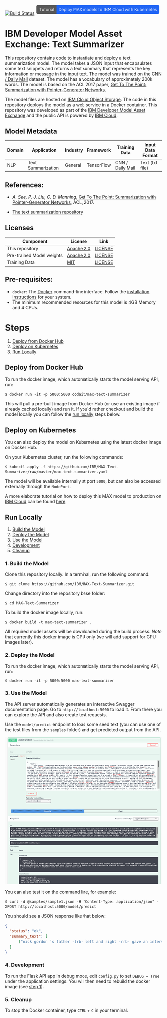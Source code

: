 [![Build Status](https://travis-ci.com/IBM/MAX-Text-Summarizer.svg?branch=master)](https://travis-ci.com/IBM/MAX-Text-Summarizer)
[<img src="docs/deploy-max-to-ibm-cloud-with-kubernetes-button.png" width="400px">](http://ibm.biz/max-to-ibm-cloud-tutorial)

# IBM Developer Model Asset Exchange: Text Summarizer

This repository contains code to instantiate and deploy a text summarization model. The model takes a JSON input that encapsulates some text snippets and returns a text summary that represents the key information or message in the input text.
The model was trained on the [CNN / Daily Mail](https://github.com/JafferWilson/Process-Data-of-CNN-DailyMail) dataset.
The model has a vocabulary of approximately 200k words. The model is based on the ACL 2017 paper, [Get To The Point: Summarization with Pointer-Generator Networks](https://arxiv.org/abs/1704.04368).

The model files are hosted on [IBM Cloud Object Storage](https://s3.us-south.cloud-object-storage.appdomain.cloud/max-assets-dev/max-text-summarizer/1.0.0/assets.tar.gz). The code in this repository deploys the model as a web service in a Docker container. This repository was developed as part of the [IBM Developer Model Asset Exchange](https://developer.ibm.com/code/exchanges/models/) and the public API is powered by [IBM Cloud](https://ibm.biz/Bdz2XM).

## Model Metadata
| Domain | Application | Industry  | Framework | Training Data | Input Data Format |
| ------------- | --------  | -------- | --------- | --------- | -------------- |
| NLP | Text Summarization | General | TensorFlow | CNN / Daily Mail | Text (txt file) |


## References:

* _A. See, P. J. Liu, C. D. Manning_, [Get To The Point: Summarization with Pointer-Generator Networks](https://arxiv.org/abs/1704.04368), ACL, 2017.

* [The text summarization repository](https://github.com/becxer/pointer-generator/)

## Licenses

| Component | License | Link  |
| ------------- | --------  | -------- |
| This repository | [Apache 2.0](https://www.apache.org/licenses/LICENSE-2.0) | [LICENSE](LICENSE) |
| Pre-trained Model weights | [Apache 2.0](https://www.apache.org/licenses/LICENSE-2.0) | [LICENSE](https://github.com/becxer/pointer-generator/) |
| Training Data | [MIT](https://opensource.org/licenses/MIT) | [LICENSE](https://github.com/abisee/cnn-dailymail/blob/master/LICENSE.md) | [CNN / Daily Mail ](https://github.com/abisee/cnn-dailymail) |

## Pre-requisites:

* `docker`: The [Docker](https://www.docker.com/) command-line interface. Follow the [installation instructions](https://docs.docker.com/install/) for your system.
* The minimum recommended resources for this model is 4GB Memory and 4 CPUs.

# Steps

1. [Deploy from Docker Hub](#deploy-from-docker-hub)
2. [Deploy on Kubernetes](#deploy-on-kubernetes)
3. [Run Locally](#run-locally)

## Deploy from Docker Hub

To run the docker image, which automatically starts the model serving API, run:

```
$ docker run -it -p 5000:5000 codait/max-text-summarizer
```

This will pull a pre-built image from Docker Hub (or use an existing image if already cached locally) and run it.
If you'd rather checkout and build the model locally you can follow the [run locally](#run-locally) steps below.

## Deploy on Kubernetes

You can also deploy the model on Kubernetes using the latest docker image on Docker Hub.

On your Kubernetes cluster, run the following commands:

```
$ kubectl apply -f https://github.com/IBM/MAX-Text-Summarizer/raw/master/max-text-summarizer.yaml
```

The model will be available internally at port `5000`, but can also be accessed externally through the `NodePort`.

A more elaborate tutorial on how to deploy this MAX model to production on [IBM Cloud](https://ibm.biz/Bdz2XM) can be found [here](http://ibm.biz/max-to-ibm-cloud-tutorial).

## Run Locally

1. [Build the Model](#1-build-the-model)
2. [Deploy the Model](#2-deploy-the-model)
3. [Use the Model](#3-use-the-model)
4. [Development](#4-development)
5. [Cleanup](#5-cleanup)


### 1. Build the Model

Clone this repository locally. In a terminal, run the following command:

```
$ git clone https://github.com/IBM/MAX-Text-Summarizer.git
```

Change directory into the repository base folder:

```
$ cd MAX-Text-Summarizer
```

To build the docker image locally, run: 

```
$ docker build -t max-text-summarizer .
```

All required model assets will be downloaded during the build process. _Note_ that currently this docker image is CPU only (we will add support for GPU images later).


### 2. Deploy the Model

To run the docker image, which automatically starts the model serving API, run:

```
$ docker run -it -p 5000:5000 max-text-summarizer
```

### 3. Use the Model

The API server automatically generates an interactive Swagger documentation page. Go to `http://localhost:5000` to load it. From there you can explore the API and also create test requests.

Use the `model/predict` endpoint to load some seed text (you can use one of the test files from the `samples` folder) and get predicted output from the API.

![Swagger UI Screenshot](docs/swagger-screenshot.png)

You can also test it on the command line, for example:

```
$ curl -d @samples/sample1.json -H "Content-Type: application/json" -XPOST http://localhost:5000/model/predict
```

You should see a JSON response like that below:

```json
{
  "status": "ok",
  "summary_text": [
      ["nick gordon 's father -lrb- left and right -rrb- gave an interview about the 25-year-old fiance of bobbi kristina brown . it has been reported that gordon , 25 , has threatened suicide and has been taking xanax since . whitney houston 's daughter was found unconscious in a bathtub in january . on wednesday , access hollywood spoke exclusively to gordon 's stepfather about his son 's state of mind . "]
  ]
}
```

### 4. Development

To run the Flask API app in debug mode, edit `config.py` to set `DEBUG = True` under the application settings. You will then need to rebuild the docker image (see [step 1](#1-build-the-model)).

### 5. Cleanup

To stop the Docker container, type `CTRL` + `C` in your terminal.

